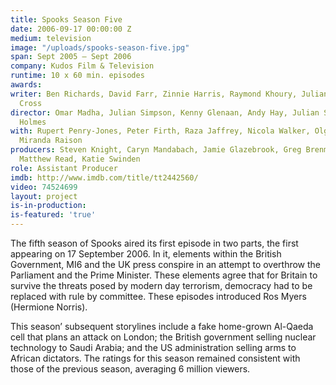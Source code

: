 ```yaml
---
title: Spooks Season Five
date: 2006-09-17 00:00:00 Z
medium: television
image: "/uploads/spooks-season-five.jpg"
span: Sept 2005 — Sept 2006
company: Kudos Film & Television
runtime: 10 x 60 min. episodes
awards: 
writer: Ben Richards, David Farr, Zinnie Harris, Raymond Khoury, Julian Simpson, Neil
  Cross
director: Omar Madha, Julian Simpson, Kenny Glenaan, Andy Hay, Julian Simpson, Julian
  Holmes
with: Rupert Penry-Jones, Peter Firth, Raza Jaffrey, Nicola Walker, Olga Sosnovska,
  Miranda Raison
producers: Steven Knight, Caryn Mandabach, Jamie Glazebrook, Greg Brenman, Frith Tiplady,
  Matthew Read, Katie Swinden
role: Assistant Producer
imdb: http://www.imdb.com/title/tt2442560/
video: 74524699
layout: project
is-in-production: 
is-featured: 'true'
---
```


The fifth season of Spooks aired its first episode in two parts, the first appearing on 17 September 2006. In it, elements within the British Government, MI6 and the UK press conspire in an attempt to overthrow the Parliament and the Prime Minister. These elements agree that for Britain to survive the threats posed by modern day terrorism, democracy had to be replaced with rule by committee. These episodes introduced Ros Myers (Hermione Norris).

This season’ subsequent storylines include a fake home-grown Al-Qaeda cell that plans an attack on London; the British government selling nuclear technology to Saudi Arabia; and the US administration selling arms to African dictators.
The ratings for this season remained consistent with those of the previous season, averaging 6 million viewers.
